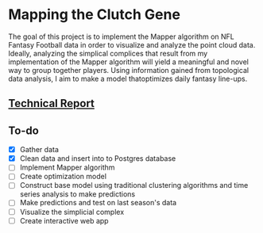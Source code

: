 # Mapping the Clutch Gene

The goal of this project is to implement the Mapper algorithm on NFL Fantasy
Football data in order to visualize and analyze the point cloud data. Ideally, 
analyzing the simplical complices that result from my implementation of the 
Mapper algorithm will yield a meaningful and novel way to group together 
players. Using information gained from topological data analysis, I aim to make 
a model thatoptimizes daily fantasy line-ups. 

## [Technical Report](report.md)

## To-do
- [x] Gather data
- [x] Clean data and insert into to Postgres database
- [ ] Implement Mapper algorithm
- [ ] Create optimization model
- [ ] Construct base model using traditional clustering algorithms and
    time series analysis to make predictions
- [ ] Make predictions and test on last season's data
- [ ] Visualize the simplicial complex
- [ ] Create interactive web app
